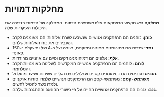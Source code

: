 # מחלקות דמויות

***מחלקה*** היא מקצוע הרפתקאות אליו משתייכת הדמות. המחלקה של הדמות מגדירה את היכולות העיקריות שלה.

- **כוהן:** כוהנים הם הרפתקנים אנושיים שנשבעו לשרת אלוהות. הם מאומנים לקרב ומעבירים את כוח האלוהות שלהם.
- **גמד:** גמדים הם דמיהומנים חסונים ומזוקנים, בגובה של כ-4 רגל ומשקלם כ-150 פאונד.
- **אלף:** אלפים הם דמיהומנים דקים ופיים עם אוזניים מחודדות.
- **לוחם:** לוחמים הם הרפתקנים אנושיים המוקדשים לשליטה באומנויות הקרב והמלחמה.
- **הוביט:** הוביטים הם דמיהומנים קטנים ועגלגלים עם רגליים שעירות ושיער מתולתל.
- **משתמש-קסם:** משתמשי-קסם הם הרפתקנים אנושיים שלמדו סודות ארקניים ולמדו כיצד להטיל לחשים.
- **גנב:** גנבים הם הרפתקנים אנושיים החיים על פי כישורי ההונאה וההתגנבות שלהם.